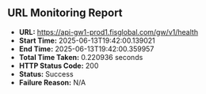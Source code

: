 ## URL Monitoring Report

- **URL:** https://api-gw1-prod1.fisglobal.com/gw/v1/health
- **Start Time:** 2025-06-13T19:42:00.139021
- **End Time:** 2025-06-13T19:42:00.359957
- **Total Time Taken:** 0.220936 seconds
- **HTTP Status Code:** 200
- **Status:** Success
- **Failure Reason:** N/A
